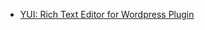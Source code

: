 
- [YUI: Rich Text Editor for Wordpress Plugin](/2008/06/yui-rich-text-editor-for-wordpress-plugin/)
